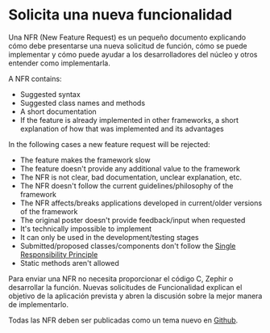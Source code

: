 # Solicita una nueva funcionalidad

Una NFR (New Feature Request) es un pequeño documento explicando cómo debe presentarse una nueva solicitud de función, cómo se puede implementar y cómo puede ayudar a los desarrolladores del núcleo y otros entender como implementarla.

A NFR contains:

* Suggested syntax
* Suggested class names and methods
* A short documentation
* If the feature is already implemented in other frameworks, a short explanation of how that was implemented and its advantages

In the following cases a new feature request will be rejected:

* The feature makes the framework slow
* The feature doesn't provide any additional value to the framework
* The NFR is not clear, bad documentation, unclear explanation, etc.
* The NFR doesn't follow the current guidelines/philosophy of the framework
* The NFR affects/breaks applications developed in current/older versions of the framework
* The original poster doesn't provide feedback/input when requested
* It's technically impossible to implement
* It can only be used in the development/testing stages
* Submitted/proposed classes/components don't follow the [Single Responsibility Principle](http://en.wikipedia.org/wiki/Single_responsibility_principle)
* Static methods aren't allowed

Para enviar una NFR no necesita proporcionar el código C, Zephir o desarrollar la función. Nuevas solicitudes de Funcionalidad explican el objetivo de la aplicación prevista y abren la discusión sobre la mejor manera de implementarlo.

Todas las NFR deben ser publicadas como un tema nuevo en [Github](https://github.com/phalcon/cphalcon/issues).